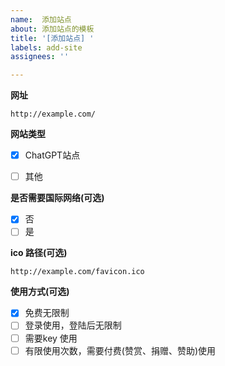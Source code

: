 ```yaml
---
name:  添加站点
about: 添加站点的模板
title: '[添加站点] '
labels: add-site
assignees: ''

---
```



**网址**

```
http://example.com/
```

**网站类型**
- [x] ChatGPT站点
- [ ] 其他


**是否需要国际网络(可选)**
- [x] 否
- [ ] 是

**ico 路径(可选)**

```
http://example.com/favicon.ico
```

**使用方式(可选)**

- [x] 免费无限制 
- [ ] 登录使用，登陆后无限制
- [ ] 需要key 使用
- [ ] 有限使用次数，需要付费(赞赏、捐赠、赞助)使用
